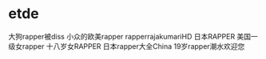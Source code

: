 # etde
大狗rapper被diss 小众的欧美rapper rapperrajakumariHD 日本RAPPER 美国一级女rapper 十八岁女RAPPER 日本rapper大全China 19岁rapper潮水欢迎您 
